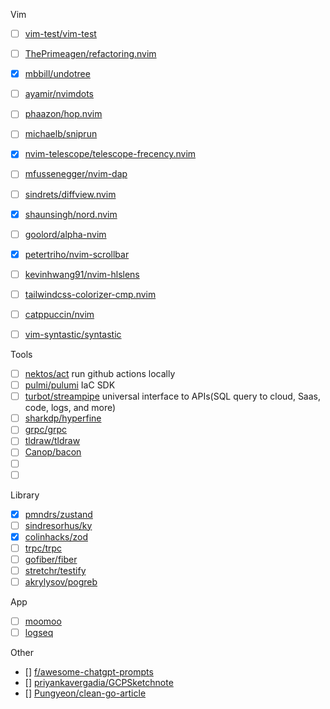 Vim
- [ ] [vim-test/vim-test](https://github.com/vim-test/vim-test)
- [ ] [ThePrimeagen/refactoring.nvim ](https://github.com/ThePrimeagen/refactoring.nvim)
- [x] [mbbill/undotree](https://github.com/mbbill/undotree)
- [ ] [ayamir/nvimdots](https://github.com/ayamir/nvimdots)
- [ ] [phaazon/hop.nvim](https://github.com/phaazon/hop.nvim)
- [ ] [michaelb/sniprun](https://github.com/michaelb/sniprun)
- [x] [nvim-telescope/telescope-frecency.nvim](https://github.com/nvim-telescope/telescope-frecency.nvim)
- [ ] [mfussenegger/nvim-dap](https://github.com/mfussenegger/nvim-dap)
- [ ] [sindrets/diffview.nvim](https://github.com/sindrets/diffview.nvim)
- [x] [shaunsingh/nord.nvim](https://github.com/shaunsingh/nord.nvim)
- [ ] [goolord/alpha-nvim](https://github.com/goolord/alpha-nvim)
- [x] [petertriho/nvim-scrollbar](https://github.com/petertriho/nvim-scrollbar)
- [ ] [kevinhwang91/nvim-hlslens](https://github.com/kevinhwang91/nvim-hlslens)
- [ ] [tailwindcss-colorizer-cmp.nvim](https://github.com/roobert/tailwindcss-colorizer-cmp.nvim)
- [ ] [catppuccin/nvim](https://github.com/catppuccin/nvim)
- [ ] [vim-syntastic/syntastic](https://github.com/vim-syntastic/syntastic)


Tools
- [ ] [nektos/act](https://github.com/nektos/act) run github actions locally
- [ ] [pulmi/pulumi](https://github.com/pulumi/pulumi) IaC SDK
- [ ] [turbot/streampipe](https://github.com/turbot/steampipe) universal interface to APIs(SQL query to cloud, Saas, code, logs, and more)
- [ ] [sharkdp/hyperfine](https://github.com/sharkdp/hyperfine)
- [ ] [grpc/grpc](https://github.com/grpc/grpc)
- [ ] [tldraw/tldraw](https://github.com/tldraw/tldraw)
- [ ] [Canop/bacon](https://github.com/Canop/bacon)
- [ ] []()
- [ ] []()

Library
- [x] [pmndrs/zustand](https://github.com/pmndrs/zustand)
- [ ] [sindresorhus/ky](https://github.com/sindresorhus/ky)
- [x] [colinhacks/zod](https://github.com/colinhacks/zod)
- [ ] [trpc/trpc](https://github.com/trpc/trpc)
- [ ] [gofiber/fiber](https://github.com/gofiber/fiber)
- [ ] [stretchr/testify](https://github.com/stretchr/testify)
- [ ] [akrylysov/pogreb](https://github.com/akrylysov/pogreb)

App
- [ ] [moomoo](https://www.moomoo.com/jp)
- [ ] [logseq](https://logseq.com/)

Other
- [] [f/awesome-chatgpt-prompts](https://github.com/f/awesome-chatgpt-prompts)
- [] [priyankavergadia/GCPSketchnote](https://github.com/priyankavergadia/GCPSketchnote)
- [] [Pungyeon/clean-go-article](https://github.com/Pungyeon/clean-go-article)
